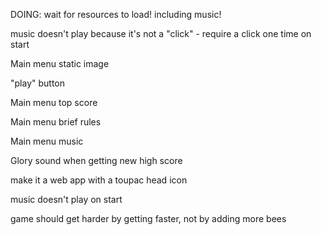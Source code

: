 DOING: wait for resources to load! including music!

music doesn't play because it's not a "click" - require a click one time on start

Main menu static image

"play" button

Main menu top score

Main menu brief rules

Main menu music

Glory sound when getting new high score

make it a web app
  with a toupac head icon

music doesn't play on start

game should get harder by getting faster, not by adding more bees